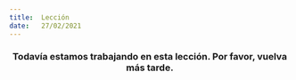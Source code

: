```yaml
---
title:  Lección
date:   27/02/2021
---
```


### <center>Todavía estamos trabajando en esta lección. Por favor, vuelva más tarde.</center>